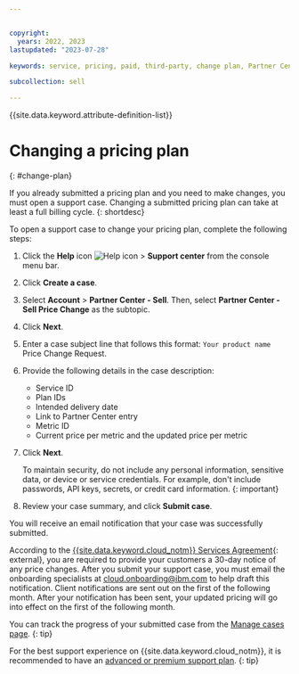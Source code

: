 ```yaml
---


copyright:
  years: 2022, 2023
lastupdated: "2023-07-28"

keywords: service, pricing, paid, third-party, change plan, Partner Center

subcollection: sell

---
```


{{site.data.keyword.attribute-definition-list}}

# Changing a pricing plan
{: #change-plan}

If you already submitted a pricing plan and you need to make changes, you must open a support case. Changing a submitted pricing plan can take at least a full billing cycle.
{: shortdesc}

To open a support case to change your pricing plan, complete the following steps:

1. Click the **Help** icon ![Help icon](../icons/help.svg "Help") > **Support center** from the console menu bar.
1. Click **Create a case**.
1. Select **Account** > **Partner Center - Sell**. Then, select **Partner Center - Sell Price Change** as the subtopic.
1. Click **Next**.
1. Enter a case subject line that follows this format: `Your product name` Price Change Request.
1. Provide the following details in the case description:
   * Service ID
   * Plan IDs
   * Intended delivery date
   * Link to Partner Center entry
   * Metric ID
   * Current price per metric and the updated price per metric
1. Click **Next**.

    To maintain security, do not include any personal information, sensitive data, or device or service credentials. For example, don't include passwords, API keys, secrets, or credit card information.
    {: important}

1. Review your case summary, and click **Submit case**.

You will receive an email notification that your case was successfully submitted.

According to the [{{site.data.keyword.cloud_notm}} Services Agreement](https://www.ibm.com/support/customer/csol/terms/?id=Z126-6304&cc=us&lc=en#detail-document){: external}, you are required to provide your customers a 30-day notice of any price changes. After you submit your support case, you must email the onboarding specialists at cloud.onboarding@ibm.com to help draft this notification. Client notifications are sent out on the first of the following month. After your notification has been sent, your updated pricing will go into effect on the first of the following month.

You can track the progress of your submitted case from the [Manage cases page](/unifiedsupport/cases).
{: tip}

For the best support experience on {{site.data.keyword.cloud_notm}}, it is recommended to have an [advanced or premium support plan](/docs/get-support?topic=get-support-support-plans).
{: tip}



